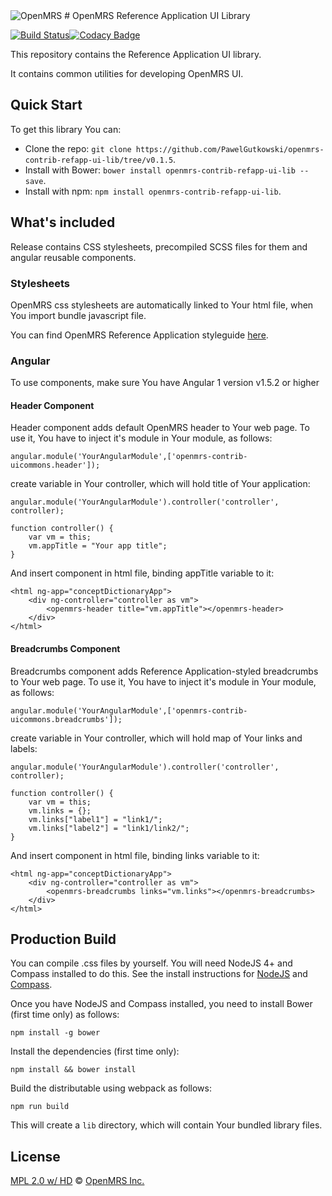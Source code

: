 <img src="https://cloud.githubusercontent.com/assets/668093/12567089/0ac42774-c372-11e5-97eb-00baf0fccc37.jpg" alt="OpenMRS"/>
# OpenMRS Reference Application UI Library

[![Build Status](https://travis-ci.org/PawelGutkowski/openmrs-contrib-uicommons.svg?branch=master)](https://travis-ci.org/PawelGutkowski/openmrs-contrib-uicommons)[![Codacy Badge](https://api.codacy.com/project/badge/grade/29072e64c3ca4a9c9b0338c3cb5b272a)](https://www.codacy.com/app/pawel-gutkowski-1993/openmrs-contrib-uicommons)

This repository contains the Reference Application UI library.

It contains common utilities for developing OpenMRS UI. 

## Quick Start

To get this library You can: 
- Clone the repo: `git clone https://github.com/PawelGutkowski/openmrs-contrib-refapp-ui-lib/tree/v0.1.5`.
- Install with Bower: `bower install openmrs-contrib-refapp-ui-lib --save`.
- Install with npm: `npm install openmrs-contrib-refapp-ui-lib`.

## What's included

Release contains CSS stylesheets, precompiled SCSS files for them and angular reusable components.

### Stylesheets

OpenMRS css stylesheets are automatically linked to Your html file, when You import bundle javascript file.

You can find OpenMRS Reference Application styleguide [here](http://devtest01.openmrs.org:8080/openmrs/uicommons/styleGuide.page).

### Angular

To use components, make sure You have Angular 1 version v1.5.2 or higher

#### Header Component

Header component adds default OpenMRS header to Your web page. To use it, You have to inject it's module in Your module, as follows:

````
angular.module('YourAngularModule',['openmrs-contrib-uicommons.header']);
````

create variable in Your controller, which will hold title of Your application:

````
angular.module('YourAngularModule').controller('controller', controller);

function controller() {
	var vm = this;
	vm.appTitle = "Your app title";
}
````

And insert component in html file, binding appTitle variable to it:

````
<html ng-app="conceptDictionaryApp">
  	<div ng-controller="controller as vm">
		<openmrs-header title="vm.appTitle"></openmrs-header>
	</div>
</html>
````

#### Breadcrumbs Component

Breadcrumbs component adds Reference Application-styled breadcrumbs to Your web page. To use it, You have to inject it's module in Your module, as follows:

````
angular.module('YourAngularModule',['openmrs-contrib-uicommons.breadcrumbs']);
````

create variable in Your controller, which will hold map of Your links and labels:

````
angular.module('YourAngularModule').controller('controller', controller);

function controller() {
	var vm = this;
    vm.links = {};
    vm.links["label1"] = "link1/";
    vm.links["label2"] = "link1/link2/";
}
````

And insert component in html file, binding links variable to it:

````
<html ng-app="conceptDictionaryApp">
  	<div ng-controller="controller as vm">
		<openmrs-breadcrumbs links="vm.links"></openmrs-breadcrumbs>
	</div>
</html>
````

## Production Build

You can compile .css files by yourself. You will need NodeJS 4+ and Compass installed to do this. See the install instructions for [NodeJS](https://nodejs.org/en/download/package-manager/) and [Compass](http://compass-style.org/install/).

Once you have NodeJS and Compass installed, you need to install Bower (first time only) as follows:
````
npm install -g bower
````

Install the dependencies (first time only):

```
npm install && bower install
```

Build the distributable using webpack as follows:

````
npm run build
````

This will create a `lib` directory, which will contain Your bundled library files.

## License

[MPL 2.0 w/ HD](http://openmrs.org/license/) © [OpenMRS Inc.](http://www.openmrs.org/)
